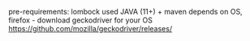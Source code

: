 pre-requirements:
lombock used
JAVA (11+) + maven
depends on OS, firefox - download geckodriver for your OS
https://github.com/mozilla/geckodriver/releases/

